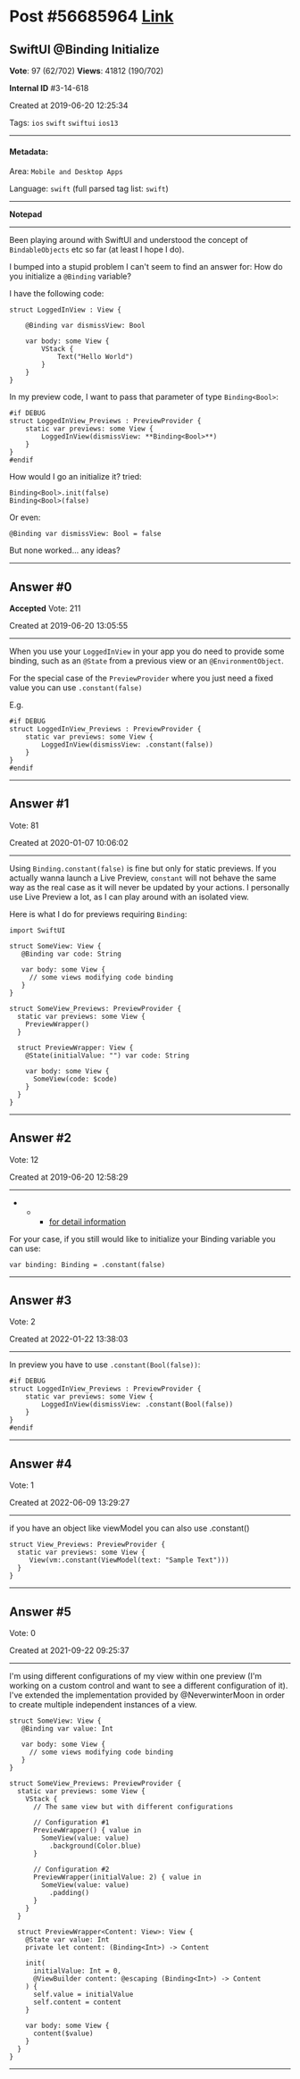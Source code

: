 
# Post \#56685964 [Link](https://stackoverflow.com/questions/56685964/)

## SwiftUI @Binding Initialize

**Vote**: 97 (62/702) **Views**: 41812 (190/702) 

**Internal ID** \#3-14-618

Created at 2019-06-20 12:25:34

Tags: `ios` `swift` `swiftui` `ios13`

----------

#### Metadata:

Area: `Mobile and Desktop Apps`

Language: `swift` (full parsed tag list: `swift`)

----------

**Notepad**


----------

Been playing around with SwiftUI and understood the concept of `BindableObjects` etc so far (at least I hope I do). 

I bumped into a stupid problem I can't seem to find an answer for: 
How do you initialize a `@Binding` variable?

I have the following code:

```
struct LoggedInView : View {

    @Binding var dismissView: Bool

    var body: some View {
        VStack {
            Text("Hello World")
        }
    }
}
```


In my preview code, I want to pass that parameter of type `Binding<Bool>`:

```
#if DEBUG
struct LoggedInView_Previews : PreviewProvider {
    static var previews: some View {
        LoggedInView(dismissView: **Binding<Bool>**)
    }
}
#endif
```


How would I go an initialize it? tried:

```
Binding<Bool>.init(false)
Binding<Bool>(false)
```


Or even:

```
@Binding var dismissView: Bool = false
```


But none worked... any ideas?


----------
        
## Answer \#0

**Accepted** Vote: 211

Created at 2019-06-20 13:05:55

------------

When you use your `LoggedInView` in your app you do need to provide some binding, such as an `@State` from a previous view or an `@EnvironmentObject`. 

For the special case of the `PreviewProvider` where you just need a fixed value you can use `.constant(false)`

E.g.

```
#if DEBUG
struct LoggedInView_Previews : PreviewProvider {
    static var previews: some View {
        LoggedInView(dismissView: .constant(false))
    }
}
#endif
```



------------
    
    
## Answer \#1

 Vote: 81

Created at 2020-01-07 10:06:02

------------

Using `Binding.constant(false)` is fine but only for static previews. If you actually wanna launch a Live Preview, `constant` will not behave the same way as the real case as it will never be updated by your actions. I personally use Live Preview a lot, as I can play around with an isolated view.

Here is what I do for previews requiring `Binding`:

```
import SwiftUI

struct SomeView: View {
   @Binding var code: String

   var body: some View {
     // some views modifying code binding
   }
}

struct SomeView_Previews: PreviewProvider {
  static var previews: some View {
    PreviewWrapper()
  }

  struct PreviewWrapper: View {
    @State(initialValue: "") var code: String

    var body: some View {
      SomeView(code: $code)
    }
  }
}
```



------------
    
    
## Answer \#2

 Vote: 12

Created at 2019-06-20 12:58:29

------------

- - - [for detail information](https://www.hackingwithswift.com/quick-start/swiftui/whats-the-difference-between-objectbinding-state-and-environmentobject)

For your case, if you still would like to initialize your Binding variable you can use:

```
var binding: Binding = .constant(false)
```



------------
    
    
## Answer \#3

 Vote: 2

Created at 2022-01-22 13:38:03

------------

In preview you have to use `.constant(Bool(false))`:
```
#if DEBUG
struct LoggedInView_Previews : PreviewProvider {
    static var previews: some View {
        LoggedInView(dismissView: .constant(Bool(false))
    }
}
#endif
```



------------
    
    
## Answer \#4

 Vote: 1

Created at 2022-06-09 13:29:27

------------

if you have an object like viewModel you can also use .constant()
```
struct View_Previews: PreviewProvider {
  static var previews: some View {
     View(vm:.constant(ViewModel(text: "Sample Text")))
  }
}
```



------------
    
    
## Answer \#5

 Vote: 0

Created at 2021-09-22 09:25:37

------------

I'm using different configurations of my view within one preview (I'm working on a custom control and want to see a different configuration of it). I've extended the implementation provided by @NeverwinterMoon in order to create multiple independent instances of a view.
```
struct SomeView: View {
   @Binding var value: Int

   var body: some View {
     // some views modifying code binding
   }
}

struct SomeView_Previews: PreviewProvider {
  static var previews: some View {
    VStack {
      // The same view but with different configurations

      // Configuration #1
      PreviewWrapper() { value in
        SomeView(value: value)
          .background(Color.blue)
      }

      // Configuration #2      
      PreviewWrapper(initialValue: 2) { value in
        SomeView(value: value)
          .padding()
      }
    }
  }

  struct PreviewWrapper<Content: View>: View {
    @State var value: Int
    private let content: (Binding<Int>) -> Content
    
    init(
      initialValue: Int = 0,
      @ViewBuilder content: @escaping (Binding<Int>) -> Content
    ) {
      self.value = initialValue
      self.content = content
    }
    
    var body: some View {
      content($value)
    }
  }
}
```



------------
    
    